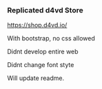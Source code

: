 ### Replicated d4vd Store 
https://shop.d4vd.io/

With bootstrap, no css allowed

Didnt develop entire web

Didnt change font styte

Will update readme.
